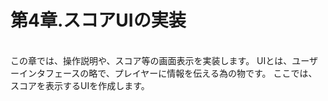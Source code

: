 # 第4章.スコアUIの実装
<br>
この章では、操作説明や、スコア等の画面表示を実装します。
UIとは、ユーザーインタフェースの略で、プレイヤーに情報を伝える為の物です。
ここでは、スコアを表示するUIを作成します。
<br>
<br>
<br>


